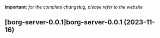 **Important:**
*for the complete changelog, please refer to the website*




## [borg-server-0.0.1]borg-server-0.0.1 (2023-11-16)

